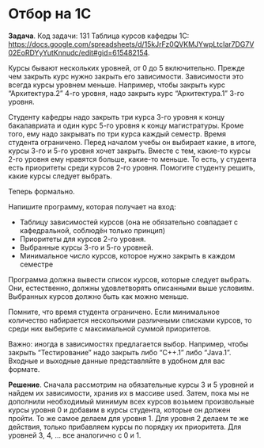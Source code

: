 # Отбор на 1C
**Задача**. Код задачи: 131
Таблицa курсов кафедры 1С:
https://docs.google.com/spreadsheets/d/15kJrFz0QVKMJYwpLtcIar7DG7V02EoRDYyYutKnnudc/edit#gid=615482154. 

Курсы бывают нескольких уровней, от 0 до 5 включительно. Прежде чем закрыть курс нужно закрыть его зависимости. Зависимости это всегда курсы уровнем меньше. Например, чтобы закрыть курс “Архитектура.2” 4-го уровня, надо закрыть курс “Архитектура.1” 3-го уровня.

Студенту кафедры надо закрыть три курса 3-го уровня к концу бакалавриата и один курс 5-го уровня к концу магистратуры. Кроме того, ему надо закрывать по три курса каждый семестр.
Время студента ограничено. Перед началом учебы он выбирает какие, в итоге, курсы 3-го и 5-го уровня хочет закрыть. Вместе с тем, какие-то курсы 2-го уровня ему нравятся больше, какие-то меньше. То есть, у студента есть приоритеты среди курсов 2-го уровня.  Помогите студенту решить, какие курсы следует выбрать.

Теперь формально.

Напишите программу, которая получает на вход:
- Таблицу зависимостей курсов (она не обязательно совпадает с кафедральной, соблюдён только принцип)
- Приоритеты для курсов 2-го уровня.
- Выбранные курсы 3-го и 5-го уровней.
- Минимальное число курсов, которое нужно закрыть в каждом семестре

Программа должна вывести список курсов, которые следует выбрать. Они, естественно, должны удовлетворять описанными выше условиям. Выбранных курсов должно быть как можно меньше.

Помните, что время студента ограничено. Если минимальное количество набирается несколькими различными списками курсов, то среди них выберите с максимальной суммой приоритетов.

Важно: иногда в зависимостях предлагается выбор. Например, чтобы закрыть “Тестирование” надо закрыть либо “C++.1” либо “Java.1”.
Входные и выходные данные представляйте в удобном для вас формате.

**Решение**. Сначала рассмотрим на обязательные курсы 3 и 5 уровней и найдем их зависимости, хранив их в массиве used. Затем, пока мы не дополнили необходимый минимум всех курсов возьмем произвольные курсы уровня 0 и добавим в курсы студента, которые он должен пройти. То же самое делаем для уровня 1. Для уровня 2 делаем те же действия, только прибавляем курсы по порядку их приоритета. Для уровней 3, 4, ... все аналогично с 0 и 1.
